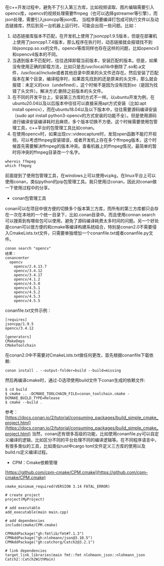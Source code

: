 在c++开发过程中，避免不了引入第三方库，比如视频读取、图片编辑需要引入opencv库，opencv的视频处理需要ffmpeg（也可以选择gstreamer等引擎），而json处理，需要引入jsoncpp等json库。
当程序需要编译打包成可执行文件以及动态链接库，然后到另一台机器上运行时，可能会出现一些问题。比如：

1. 动态链接库版本不匹配，在开发机上使用了jsoncpp1.9.5版本，但是在部署机上使用了jsoncpp1.7.4版本，那么程序在执行时，动态链接就会报错找不到libjsoncpp.so.xx的文件。opencv等库同样也存在这样的问题，比如opencv3和opencv4版本的不同。
2. 当遇到版本不匹配时，往往选择卸载当前版本，安装匹配的版本。但是，如果没有使用正确的卸载方法，比如只是去/usr/local/lib中删除了.so和.a文件，/usr/local/include或者其他目录中原来的头文件还存在。然后安装了匹配版本在某个目录，编译程序时，如果首先找到的还是原来的头文件，那么就会报错：未定义的xxx（undefined），这个时候不是因为没有找到so（是因为找错了头文件）。解决方式:删除之前版本的头文件。
3. 在不同的开发平台上，安装第三方库的方式不一样。以ubuntu开发为例，在ubuntu20.04以及以后版本中往往可以直接采用apt方式安装（比如:apt install opencv），而在ubuntu18.04以及以下版本中，往往需要源码编译安装（sudo apt install python3-opencv的方式安装的功能不全）。但是使用源码进行编译安装编译耗时且麻烦，多个版本切换不方便。这个时候需要使用包管理工具，c++平台的包管理工具比如conan。
4. 在使用opencv时，如果出现cv::videocapture时，发现open函数不能打开视频，可以考虑ffmpeg安装错误，或者开发机上存在多个ffmpeg版本，这个时候首先需要解决ffmpeg的版本冲突。查看机器上的ffmpeg情况，最简单的暂时将冲突的ffmpeg目录改一个名字。

```
whereis ffmpeg
which ffmpeg
```
前面提到了使用包管理工具，在windows上可以使用vcpkg，在linux平台上可以使用conan，类似python的pip包管理工具。我只使用过conan，因此对conan做一下使用过程中的分享。

- conan包管理工具

conan可以在项目中很方便的切换多个版本第三方库，而所有的第三方库都只会存在一次在本地的一个统一目录下，比如.conan目录中。而且使用connan search可以搜索到有哪些包可以使用，避免了源码编译耗费太多时间的问题。另一个好处是conan可以很方便的和cmake等编译构建系统结合，特别是conan2.0不需要侵入CmakeLists.txt文件，只需要单独增加一个conanfile.txt或者conanfile.py文件。

```
conan search "opencv"
结果：
conancenter
  opencv
    opencv/2.4.13.7
    opencv/3.4.12
    opencv/3.4.17
    opencv/4.1.2
    opencv/4.5.0
    opencv/4.5.1
    opencv/4.5.2
    opencv/4.5.3
    opencv/4.5.5
```
conanfile.txt文件示例：

```
[requires]
jsoncpp/1.9.5
opencv/3.4.12

[generators]
CMakeDeps
CMakeToolchain
```
在conan2.0中不需要对CmakeLists.txt做任何更改，首先根据conanfile下载依赖:

```
conan install . --output-folder=build --build=missing
```
然后再编译cmake时，通过-D选项使用build文件下conan生成的依赖文件:

```
$ cd build
$ cmake .. -DCMAKE_TOOLCHAIN_FILE=conan_toolchain.cmake -DCMAKE_BUILD_TYPE=Release
$ cmake --build .
```
参考：[https://docs.conan.io/2/tutorial/consuming_packages/build_simple_cmake_project.html](https://docs.conan.io/2/tutorial/consuming_packages/build_simple_cmake_project.html)
当然，conan还有很多高级的功能，比如使用conanfile.py可以自定义编译的逻辑，比如区分不同的平台处理不同的编译逻辑等。在不同程序语言中，有很多类似的工具，比如类似rust中cargo toml文件定义三方库的使用以及build.rs定义编译过程。

- CPM：Cmake依赖管理

[https://github.com/cpm-cmake/CPM.cmake](https://github.com/cpm-cmake/CPM.cmake)
```
cmake_minimum_required(VERSION 3.14 FATAL_ERROR)

# create project
project(MyProject)

# add executable
add_executable(main main.cpp)

# add dependencies
include(cmake/CPM.cmake)

CPMAddPackage("gh:fmtlib/fmt#7.1.3")
CPMAddPackage("gh:nlohmann/json@3.10.5")
CPMAddPackage("gh:catchorg/Catch2@3.2.1")

# link dependencies
target_link_libraries(main fmt::fmt nlohmann_json::nlohmann_json Catch2::Catch2WithMain)
```